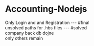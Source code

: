 # Accounting-Nodejs

Only Login and and Registration --- #final <br>
unsolved paths for .hbs files --- #solved <br>
company back db dojne <br>
only others remain <br>
